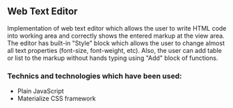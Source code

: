 ## Web Text Editor

Implementation of web text editor which allows the user to write HTML code into working area and correctly shows the entered markup at the view area.
The editor has built-in "Style" block which allows the user to change almost all text properties (font-size, font-weight, etc). Also, the user can add table or list to the markup without hands typing using  "Add" block of functions.

### Technics and technologies which have been used:

* Plain JavaScript
* Materialize CSS framework